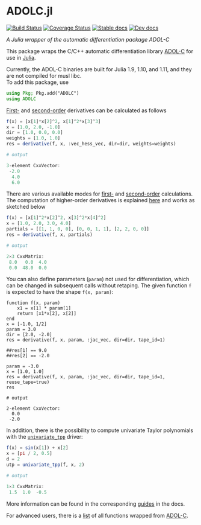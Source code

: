 # ADOLC.jl

[![Build Status](https://github.com/TimSiebert1/ADOLC.jl/actions/workflows/ci.yml/badge.svg)](https://github.com/TimSiebert1/ADOLC.jl/actions?query=branch%3Amaster)
[![Coverage Status](https://codecov.io/github/TimSiebert1/ADOLC.jl/coverage.svg?branch=master)](https://app.codecov.io/gh/timsiebert1/ADOLC.jl)
[![Stable docs](https://img.shields.io/badge/docs-stable-blue.svg)](https://TimSiebert1.github.io/ADOLC.jl/stable/)
[![Dev docs](https://img.shields.io/badge/docs-dev-blue.svg)](https://TimSiebert1.github.io/ADOLC.jl/dev/)

*A Julia wrapper of the automatic differentiation package ADOL-C*
  
This package wraps the C/C++ automatic differentiation library [ADOL-C](https://github.com/coin-or/ADOL-C) for use in [Julia](https://julialang.org/). 

Currently, the ADOL-C binaries are built for Julia 1.9, 1.10, and 1.11, and they are not compiled for musl libc.  
To add this package, use
```jl
using Pkg; Pkg.add("ADOLC")
using ADOLC
```
  
[First-](https://timsiebert1.github.io/ADOLC.jl/dev/lib/derivative_modes/#First-Order) and [second-order](https://timsiebert1.github.io/ADOLC.jl/dev/lib/derivative_modes/#Second-Order) derivatives can be calculated as follows
```jl
f(x) = [x[1]*x[2]^2, x[1]^2*x[3]^3]
x = [1.0, 2.0, -1.0]
dir = [1.0, 0.0, 0.0]
weights = [1.0, 1.0]
res = derivative(f, x, :vec_hess_vec, dir=dir, weights=weights)

# output

3-element CxxVector:
 -2.0
  4.0
  6.0
```

There are various available modes for [first-](https://timsiebert1.github.io/ADOLC.jl/dev/lib/derivative_modes/#First-Order) and [second-order](https://timsiebert1.github.io/ADOLC.jl/dev/lib/derivative_modes/#Second-Order) calculations. The computation of higher-order derivatives is explained [here](https://timsiebert1.github.io/ADOLC.jl/dev/lib/derivative_modes/#Higher-Order) and works as sketched below
```jl
f(x) = [x[1]^2*x[2]^2, x[3]^2*x[4]^2]
x = [1.0, 2.0, 3.0, 4.0]
partials = [[1, 1, 0, 0], [0, 0, 1, 1], [2, 2, 0, 0]]
res = derivative(f, x, partials)

# output

2×3 CxxMatrix:
 8.0   0.0  4.0
 0.0  48.0  0.0
```
You can also define parameters (`param`) not used for differentiation, which can be changed 
in subsequent calls without retaping. The given function `f` is expected to have the shape `f(x, param)`:
```jldoctest
function f(x, param)
    x1 = x[1] * param[1]
    return [x1*x[2], x[2]] 
end
x = [-1.0, 1/2]
param = 3.0
dir = [2.0, -2.0]
res = derivative(f, x, param, :jac_vec, dir=dir, tape_id=1)

##res[1] == 9.0
##res[2] == -2.0

param = -3.0
x = [1.0, 1.0]
res = derivative(f, x, param, :jac_vec, dir=dir, tape_id=1, reuse_tape=true)
res 

# output

2-element CxxVector:
  0.0
 -2.0
```
In addition, there is the possibility to compute univariate Taylor polynomials with the [`univariate_tpp`](https://timsiebert1.github.io/ADOLC.jl/stable/lib/guides/utpp/) driver:
```jl
f(x) = sin(x[1]) + x[2]
x = [pi / 2, 0.5]
d = 2
utp = univariate_tpp(f, x, 2)

# output

1×3 CxxMatrix:
 1.5  1.0  -0.5
```
More information can be found in the corresponding [guides](https://timsiebert1.github.io/ADOLC.jl/stable/lib/guides/seed_matrix/) in the docs.


For advanced users, there is a [list](https://timsiebert1.github.io/ADOLC.jl/dev/lib/wrapped_fcts/) of all functions wrapped from [ADOL-C](https://github.com/coin-or/ADOL-C). 

